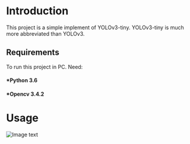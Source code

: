 # Introduction
This project is a simple implement of YOLOv3-tiny. YOLOv3-tiny is much more abbreviated than YOLOv3.  
## Requirements 
To run this project in PC. Need:  
  #### *Python 3.6  
  #### *Opencv 3.4.2 
# Usage   
![Image text](https://github.com/BigLazyPig/Car-Detector-YOLOv3-tiny/blob/master/image/1.jpg)
